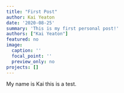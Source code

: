 ```yaml
---
title: "First Post"
author: Kai Yeaton
date: '2020-08-25'
summary: 'This is my first personal post!'
authors: ["Kai Yeaton"]
featured: no
image:
  caption: ''
  focal_point: ''
  preview_only: no
projects: []
---
```



My name is Kai this is a test. 
